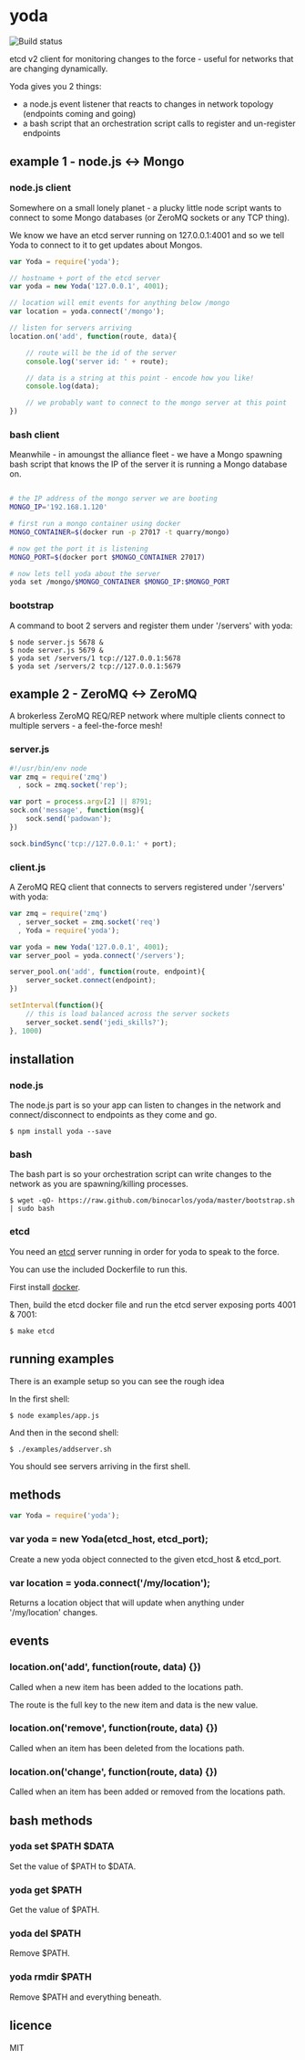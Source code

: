 yoda
====

![Build status](https://api.travis-ci.org/binocarlos/yoda.png)

etcd v2 client for monitoring changes to the force - useful for networks that are changing dynamically.

Yoda gives you 2 things:

 * a node.js event listener that reacts to changes in network topology (endpoints coming and going)
 * a bash script that an orchestration script calls to register and un-register endpoints

## example 1 - node.js <-> Mongo

### node.js client

Somewhere on a small lonely planet - a plucky little node script wants to connect to some Mongo databases (or ZeroMQ sockets or any TCP thing).

We know we have an etcd server running on 127.0.0.1:4001 and so we tell Yoda to connect to it to get updates about Mongos.

```js
var Yoda = require('yoda');

// hostname + port of the etcd server
var yoda = new Yoda('127.0.0.1', 4001);

// location will emit events for anything below /mongo
var location = yoda.connect('/mongo');

// listen for servers arriving
location.on('add', function(route, data){

	// route will be the id of the server
	console.log('server id: ' + route);

	// data is a string at this point - encode how you like!
	console.log(data);

	// we probably want to connect to the mongo server at this point
})

```

### bash client

Meanwhile - in amoungst the alliance fleet - we have a Mongo spawning bash script that knows the IP of the server it is running a Mongo database on.

```bash

# the IP address of the mongo server we are booting
MONGO_IP='192.168.1.120'

# first run a mongo container using docker
MONGO_CONTAINER=$(docker run -p 27017 -t quarry/mongo)

# now get the port it is listening
MONGO_PORT=$(docker port $MONGO_CONTAINER 27017)

# now lets tell yoda about the server
yoda set /mongo/$MONGO_CONTAINER $MONGO_IP:$MONGO_PORT
```

### bootstrap

A command to boot 2 servers and register them under '/servers' with yoda:

```
$ node server.js 5678 &
$ node server.js 5679 &
$ yoda set /servers/1 tcp://127.0.0.1:5678
$ yoda set /servers/2 tcp://127.0.0.1:5679
```

## example 2 - ZeroMQ <-> ZeroMQ

A brokerless ZeroMQ REQ/REP network where multiple clients connect to multiple servers - a feel-the-force mesh!

### server.js

```js
#!/usr/bin/env node
var zmq = require('zmq')
  , sock = zmq.socket('rep');

var port = process.argv[2] || 8791;
sock.on('message', function(msg){
	sock.send('padowan');
})

sock.bindSync('tcp://127.0.0.1:' + port);
```

### client.js

A ZeroMQ REQ client that connects to servers registered under '/servers' with yoda:

```js
var zmq = require('zmq')
  , server_socket = zmq.socket('req')
  , Yoda = require('yoda');

var yoda = new Yoda('127.0.0.1', 4001);
var server_pool = yoda.connect('/servers');

server_pool.on('add', function(route, endpoint){
	server_socket.connect(endpoint);
})

setInterval(function(){
	// this is load balanced across the server sockets
	server_socket.send('jedi_skills?');
}, 1000)
```

## installation

### node.js

The node.js part is so your app can listen to changes in the network and connect/disconnect to endpoints as they come and go.

	$ npm install yoda --save

### bash

The bash part is so your orchestration script can write changes to the network as you are spawning/killing processes.

	$ wget -qO- https://raw.github.com/binocarlos/yoda/master/bootstrap.sh | sudo bash

### etcd

You need an [etcd](https://github.com/coreos/etcd) server running in order for yoda to speak to the force.

You can use the included Dockerfile to run this.

First install [docker](https://github.com/dotcloud/docker/).

Then, build the etcd docker file and run the etcd server exposing ports 4001 & 7001:

```
$ make etcd
```

## running examples

There is an example setup so you can see the rough idea

In the first shell:

	$ node examples/app.js

And then in the second shell:

	$ ./examples/addserver.sh

You should see servers arriving in the first shell.

## methods

``` js
var Yoda = require('yoda');
```

### var yoda = new Yoda(etcd_host, etcd_port);

Create a new yoda object connected to the given etcd_host & etcd_port.

### var location = yoda.connect('/my/location');

Returns a location object that will update when anything under '/my/location' changes.

## events

### location.on('add', function(route, data) {})

Called when a new item has been added to the locations path.

The route is the full key to the new item and data is the new value.

### location.on('remove', function(route, data) {})

Called when an item has been deleted from the locations path.

### location.on('change', function(route, data) {})

Called when an item has been added or removed from the locations path.

## bash methods

### yoda set $PATH $DATA

Set the value of $PATH to $DATA.

### yoda get $PATH

Get the value of $PATH.

### yoda del $PATH

Remove $PATH.

### yoda rmdir $PATH

Remove $PATH and everything beneath.

## licence

MIT